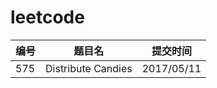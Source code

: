# leetcode
<table>
	<thead>
		<tr>
			<th>编号</th>
			<th>题目名</th>
			<th>提交时间</th>
		</tr>
	</thead>
	<tbody>
		<tr>
			<td>575</td>
			<td>Distribute Candies</td>
			<td>2017/05/11</td>
		</tr>
	</tbody>
	
</table>
